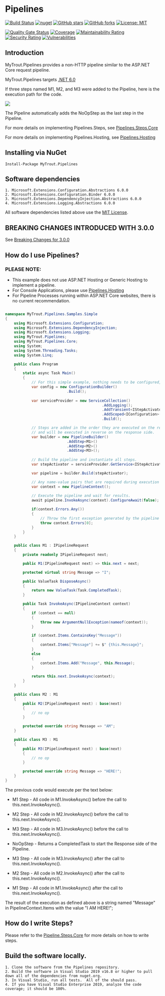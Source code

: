 # Pipelines

[![Build Status](https://github.com/mytrout/Pipelines/actions/workflows/build-pipelines-core.yaml/badge.svg)](https://github.com/mytrout/Pipelines/actions/workflows/build-pipelines-core.yaml)
[![nuget](https://img.shields.io/nuget/v/MyTrout.Pipelines.svg)](https://www.nuget.org/packages/MyTrout.Pipelines/)
[![GitHub stars](https://img.shields.io/github/stars/mytrout/Pipelines.svg)](https://github.com/mytrout/Pipelines/stargazers)
[![GitHub forks](https://img.shields.io/github/forks/mytrout/Pipelines.svg)](https://github.com/mytrout/Pipelines/network)
[![License: MIT](https://img.shields.io/github/license/mytrout/Pipelines.svg)](https://github.com/mytrout/Pipelines/blob/master/LICENSE)

[![Quality Gate Status](https://sonarcloud.io/api/project_badges/measure?project=Pipelines.Core&metric=alert_status)](https://sonarcloud.io/dashboard?id=Pipelines.Core)
[![Coverage](https://sonarcloud.io/api/project_badges/measure?project=Pipelines.Core&metric=coverage)](https://sonarcloud.io/dashboard?id=Pipelines.Core)
[![Maintainability Rating](https://sonarcloud.io/api/project_badges/measure?project=Pipelines.Core&metric=sqale_rating)](https://sonarcloud.io/dashboard?id=Pipelines.Core)
[![Security Rating](https://sonarcloud.io/api/project_badges/measure?project=Pipelines.Core&metric=security_rating)](https://sonarcloud.io/dashboard?id=Pipelines.Core)
[![Vulnerabilities](https://sonarcloud.io/api/project_badges/measure?project=Pipelines.Core&metric=vulnerabilities)](https://sonarcloud.io/dashboard?id=Pipelines.Core)

## Introduction

MyTrout.Pipelines provides a non-HTTP pipeline similar to the ASP.NET Core request pipeline.

MyTrout.Pipelines targets [.NET 6.0](https://dotnet.microsoft.com/download/dotnet/6.0)

If three steps named M1, M2, and M3 were added to the Pipeline, here is the execution path for the code.

![](pipeline-drawing.jpg)

The Pipeline automatically adds the NoOpStep as the last step in the Pipeline.

For more details on implementing Pipelines.Steps, see [Pipelines.Steps.Core](../Steps/Core/README.md)

For more details on implementing Pipelines.Hosting, see [Pipelines.Hosting](../Hosting/README.md)

## Installing via NuGet

    Install-Package MyTrout.Pipelines

## Software dependencies
    1. Microsoft.Extensions.Configuration.Abstractions 6.0.0
    2. Microsoft.Extensions.Configuration.Binder 6.0.0
    3. Microsoft.Extensions.DependencyInjection.Abstractions 6.0.0
    4. Microsoft.Extensions.Logging.Abstractions 6.0.0

All software dependencies listed above use the [MIT License](https://licenses.nuget.org/MIT).

## BREAKING CHANGES INTRODUCED WITH 3.0.0

See [Breaking Changes for 3.0.0](./breaking-changes-3-0-0.md)

## How do I use Pipelines?

### PLEASE NOTE: 
* This example does not use ASP.NET Hosting or Generic Hosting to implement a pipeline.
* For Console Applications, please use [Pipelines.Hosting](../Hosting/README.md)
* For Pipeline Processes running within ASP.NET Core websites, there is no current recommendation.

```csharp

namespace MyTrout.Pipelines.Samples.Simple
{
    using Microsoft.Extensions.Configuration;
    using Microsoft.Extensions.DependencyInjection;
    using Microsoft.Extensions.Logging;
    using MyTrout.Pipelines;
    using MyTrout.Pipelines.Core;
    using System;
    using System.Threading.Tasks;
    using System.Linq;

    public class Program
    {
        static async Task Main()
        {
            // For this simple example, nothing needs to be configured, but the IConfiguration root is required.
            var config = new ConfigurationBuilder()
                            .Build();
            
            var serviceProvider = new ServiceCollection()
                                            .AddLogging();
                                            .AddTransient<IStepActivator, StepActivator>();
                                            .AddScoped<IConfiguration>(_ => config) 
                                            .Build();

            // Steps are added in the order they are executed on the request side
            // and will be executed in reverse on the response side.
            var builder = new PipelineBuilder()
                            .AddStep<M1>()
                            .AddStep<M2>()
                            .AddStep<M3>();
    
            // Build the pipeline and instantiate all steps.
            var stepActivator = serviceProvider.GetService<IStepActivator>();

            var pipeline = builder.Build(stepActivator);

            // Any name-value pairs that are required during execution would be loaded here.
            var context = new PipelineContext();
    
            // Execute the pipeline and wait for results.
            await pipeline.InvokeAsync(context).ConfigureAwait(false);

            if(context.Errors.Any())
            {
                // Throw the first exception generated by the pipeline execution.
                throw context.Errors[0];
            }
        }
    }

    public class M1 : IPipelineRequest
    {
        private readonly IPipelineRequest next;

        public M1(IPipelineRequest next) => this.next = next;

        protected virtual string Message => "I";

        public ValueTask DisposeAsync()
        {
            return new ValueTask(Task.CompletedTask);
        }

        public Task InvokeAsync(IPipelineContext context)
        {
            if (context == null)
            {
                throw new ArgumentNullException(nameof(context));
            }

            if (context.Items.ContainsKey("Message"))
            {
                context.Items["Message"] += $" {this.Message}";
            }
            else
            {
                context.Items.Add("Message", this.Message);
            }

            return this.next.InvokeAsync(context);
        }
    }

    public class M2 : M1
    {
        public M2(IPipelineRequest next) : base(next)
        {
            // no op
        }

        protected override string Message => "AM";
    }

    public class M3 : M1
    {
        public M3(IPipelineRequest next) : base(next)
        {
            // no op
        }

        protected override string Message => "HERE!";
    }
}
```

The previous code would execute per the text below:

* M1 Step - All code in M1.InvokeAsync() before the call to this.next.InvokeAsync().
* M2 Step - All code in M2.InvokeAsync() before the call to this.next.InvokeAsync().
* M3 Step - All code in M3.InvokeAsync() before the call to this.next.InvokeAsync().

* NoOpStep - Returns a CompletedTask to start the Response side of the Pipeline.

* M3 Step - All code in M3.InvokeAsync() after the call to this.next.InvokeAsync().
* M2 Step - All code in M2.InvokeAsync() after the call to this.next.InvokeAsync().
* M1 Step - All code in M1.InvokeAsync() after the call to this.next.InvokeAsync().

The result of the execution as defined above is a string named "Message" in PipelineContext.Items with the value "I AM HERE!";

## How do I write Steps?
Please refer to the [Pipeline.Steps.Core](../Steps/Core/README.md) for more details on how to write steps.

## Build the software locally.
    1. Clone the software from the Pipelines repository.
    2. Build the software in Visual Studio 2019 v16.8 or higher to pull down all of the dependencies from nuget.org.
    3. In Visual Studio, run all tests.  All of the should pass.
    4. If you have Visual Studio Enterprise 2019, analyze the code coverage; it should be 100%.

